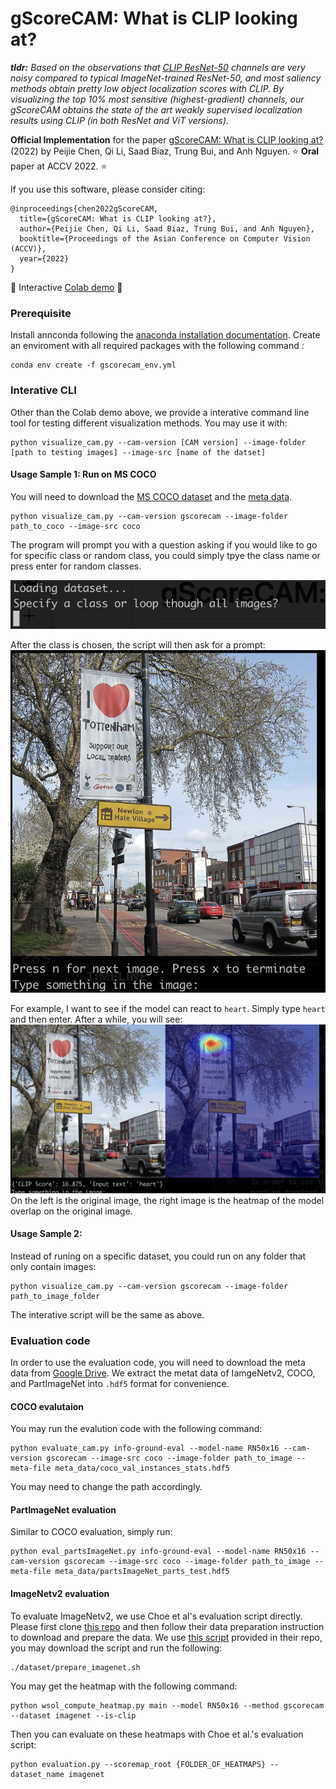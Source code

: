 # gScoreCAM: What is CLIP looking at?

_**tldr:** Based on the observations that [CLIP ResNet-50](https://github.com/openai/CLIP) channels are very noisy compared to typical ImageNet-trained ResNet-50, and most saliency methods obtain pretty low object localization scores with CLIP. By visualizing the top 10% most sensitive (highest-gradient) channels, our gScoreCAM obtains the state of the art weakly supervised localization results using CLIP (in both ResNet and ViT versions)._


**Official Implementation** for the paper [gScoreCAM: What is CLIP looking at?]() (2022) by Peijie Chen, Qi Li, Saad Biaz, Trung Bui, and Anh Nguyen. :star: **Oral** paper at ACCV 2022. :star:


If you use this software, please consider citing:

    @inproceedings{chen2022gScoreCAM,
      title={gScoreCAM: What is CLIP looking at?},
      author={Peijie Chen, Qi Li, Saad Biaz, Trung Bui, and Anh Nguyen},
      booktitle={Proceedings of the Asian Conference on Computer Vision (ACCV)},
      year={2022}
    }

:star2: Interactive [Colab demo](https://colab.research.google.com/drive/13BRR5eiOE0zIrdc9Fy6uFciJ6l13PVg8?usp=sharing) :star2:


### Prerequisite
Install annconda following the [anaconda installation documentation](https://docs.anaconda.com/anaconda/install/).
Create an enviroment with all required packages with the following command :
```bashscript
conda env create -f gscorecam_env.yml
```

### Interative CLI
Other than the Colab demo above, we provide a interative command line tool for testing different visualization methods.
You may use it with:
```bashscript
python visualize_cam.py --cam-version [CAM version] --image-folder [path to testing images] --image-src [name of the datset]
```
#### Usage Sample 1: Run on MS COCO

You will need to download the [MS COCO dataset](https://cocodataset.org/#home) and the [meta data](https://drive.google.com/file/d/1S6JPTDNJnlr3it2ox3i8gAR3Bv9VuWOk/view?usp=sharing).
```
python visualize_cam.py --cam-version gscorecam --image-folder path_to_coco --image-src coco
```
The program will prompt you with a question asking if you would like to go for specific class or random class, you could simply tpye the class name or press enter for random classes.

![Image here](/sample_image/prompt_class_name.png)

After the class is chosen, the script will then ask for a prompt: 
![Image here](/sample_image/sample_prompt.png)

For example, I want to see if the model can react to `heart`. Simply type `heart` and then enter. After a while, you will see:
![Image here](/sample_image/sample_result.png)
On the left is the original image, the right image is the heatmap of the model overlap on the original image.

#### Usage Sample 2:

Instead of runing on a specific dataset, you could run on any folder that only contain images:

```
python visualize_cam.py --cam-version gscorecam --image-folder path_to_image_folder 
```
The interative script will be the same as above.

### Evaluation code
In order to use the evaluation code, you will need to download the meta data from [Google Drive](https://drive.google.com/file/d/1S6JPTDNJnlr3it2ox3i8gAR3Bv9VuWOk/view?usp=sharing). We extract the metat data of IamgeNetv2, COCO, and PartImageNet into `.hdf5` format for convenience. 
#### COCO evalutaion
You may run the evalution code with the following command:
```
python evaluate_cam.py info-ground-eval --model-name RN50x16 --cam-version gscorecam --image-src coco --image-folder path_to_image --meta-file meta_data/coco_val_instances_stats.hdf5
```
You may need to change the path accordingly.
#### PartImageNet evaluation
Similar to COCO evaluation, simply run:
```
python eval_partsImageNet.py info-ground-eval --model-name RN50x16 --cam-version gscorecam --image-src coco --image-folder path_to_image --meta-file meta_data/partsImageNet_parts_test.hdf5
```

#### ImageNetv2 evaluation
To evaluate ImageNetv2, we use Choe et al's evaluation script directly. Please first clone [this repo](https://github.com/clovaai/wsolevaluation) and then follow their data preparation instruction to download and prepare the data. We use [this script](https://github.com/clovaai/wsolevaluation/blob/master/dataset/prepare_imagenet.sh) provided in their repo, you may download the script and run the following:
```
./dataset/prepare_imagenet.sh
```

You may get the heatmap with the following command:
 ```
 python wsol_compute_heatmap.py main --model RN50x16 --method gscorecam --dataset imagenet --is-clip
 ```
Then you can evaluate on these heatmaps with Choe et al.'s evaluation script:
```
python evaluation.py --scoremap_root {FOLDER_OF_HEATMAPS} --dataset_name imagenet
```


